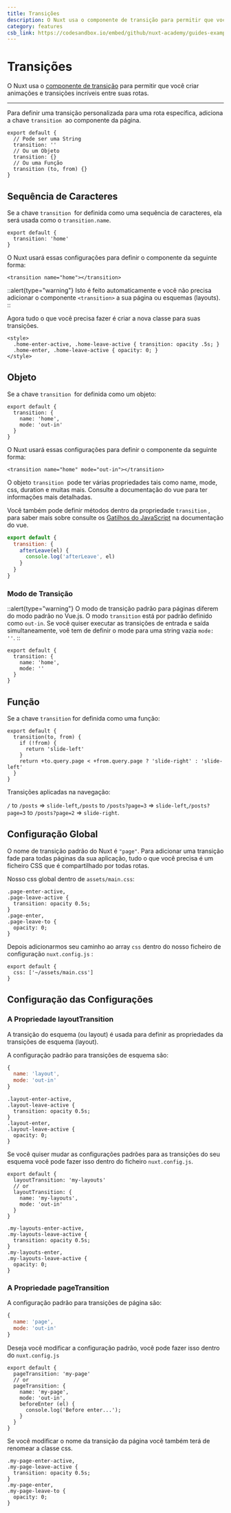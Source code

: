 ```yaml
---
title: Transições
description: O Nuxt usa o componente de transição para permitir que você criar animações e transições incríveis entre suas rotas.
category: features
csb_link: https://codesandbox.io/embed/github/nuxt-academy/guides-examples/tree/master/03_features/05_transitions?fontsize=14&hidenavigation=1&theme=dark
---
```

# Transições

O Nuxt usa o [componente de transição](http://vuejs.org/v2/guide/transitions.html#Transitioning-Single-Elements-Components) para permitir que você criar animações e transições incríveis entre suas rotas.

---

Para definir uma transição personalizada para uma rota específica, adiciona a chave `transition`  ao componente da página.

```js{}[pages/index.vue]
export default {
  // Pode ser uma String
  transition: ''
  // Ou um Objeto
  transition: {}
  // Ou uma Função
  transition (to, from) {}
}
```

## Sequência de Caracteres

Se a chave `transition`  for definida como uma sequência de caracteres, ela será usada como o `transition.name`.

```js{}[pages/index.vue]
export default {
  transition: 'home'
}
```

O Nuxt usará essas configurações para definir o componente da seguinte forma:

```html{}[pages/index.vue]
<transition name="home"></transition>
```

::alert{type="warning"}
Isto é feito automaticamente e você não precisa adicionar o componente `<transition>` a sua página ou esquemas (layouts).
::

Agora tudo o que você precisa fazer é criar a nova classe para suas transições.

```html{}[pages/index.vue]
<style>
  .home-enter-active, .home-leave-active { transition: opacity .5s; }
  .home-enter, .home-leave-active { opacity: 0; }
</style>
```

## Objeto

Se a chave `transition`  for definida como um objeto:

```js{}[pages/index.vue]
export default {
  transition: {
    name: 'home',
    mode: 'out-in'
  }
}
```

O Nuxt usará essas configurações para definir o componente da seguinte forma:

```html{}[pages/index.vue]
<transition name="home" mode="out-in"></transition>
```

O objeto `transition`  pode ter várias propriedades tais como name, mode, css, duration e muitas mais. Consulte a documentação do vue para ter informações mais detalhadas.

Você também pode definir métodos dentro da propriedade `transition` , para saber mais sobre consulte os [Gatilhos do JavaScript](https://vuejs.org/v2/guide/transitions.html#JavaScript-Hooks) na documentação do vue.

```js
export default {
  transition: {
    afterLeave(el) {
      console.log('afterLeave', el)
    }
  }
}
```

### Modo de Transição

::alert{type="warning"}
O modo de transição padrão para páginas diferem do modo padrão no Vue.js. O modo `transition` está por padrão definido como `out-in`. Se você quiser executar as transições de entrada e saída simultaneamente, voê tem de definir o mode para uma string vazia `mode: ''`.
::

```js{}[pages/index.vue]
export default {
  transition: {
    name: 'home',
    mode: ''
  }
}
```

## Função

Se a chave `transition` for definida como uma função:

```js{}[pages/index.vue]
export default {
  transition(to, from) {
    if (!from) {
      return 'slide-left'
    }
    return +to.query.page < +from.query.page ? 'slide-right' : 'slide-left'
  }
}
```

Transições aplicadas na navegação:

`/` to `/posts` => `slide-left`,`/posts` to `/posts?page=3` => `slide-left`,`/posts?page=3` to `/posts?page=2` => `slide-right`.

## Configuração Global

O nome de transição padrão do Nuxt é `"page"`. Para adicionar uma transição fade para todas páginas da sua aplicação, tudo o que você precisa é um ficheiro CSS que é compartilhado por todas rotas.

Nosso css global dentro de `assets/main.css`:

```css{}[assets/main.css]
.page-enter-active,
.page-leave-active {
  transition: opacity 0.5s;
}
.page-enter,
.page-leave-to {
  opacity: 0;
}
```

Depois adicionarmos seu caminho ao array `css` dentro do nosso ficheiro de configuração `nuxt.config.js` :

```js{}[nuxt.config.js]
export default {
  css: ['~/assets/main.css']
}
```

## Configuração das Configurações

### A Propriedade layoutTransition

A transição do esquema (ou layout) é usada para definir as propriedades da transições de esquema (layout).

A configuração padrão para transições de esquema são:

```js
{
  name: 'layout',
  mode: 'out-in'
}
```

```css{}[assets/main.css]
.layout-enter-active,
.layout-leave-active {
  transition: opacity 0.5s;
}
.layout-enter,
.layout-leave-active {
  opacity: 0;
}
```

Se você quiser mudar as configurações padrões para as transições do seu esquema você pode fazer isso dentro do ficheiro `nuxt.config.js`.

```js{}[nuxt.config.js]
export default {
  layoutTransition: 'my-layouts'
  // or
  layoutTransition: {
    name: 'my-layouts',
    mode: 'out-in'
  }
}
```

```css{}[assets/main.css]
.my-layouts-enter-active,
.my-layouts-leave-active {
  transition: opacity 0.5s;
}
.my-layouts-enter,
.my-layouts-leave-active {
  opacity: 0;
}
```

### A Propriedade pageTransition

A configuração padrão para transições de página são:

```js
{
  name: 'page',
  mode: 'out-in'
}
```

Deseja você modificar a configuração padrão, você pode fazer isso dentro do `nuxt.config.js`

```js{}[nuxt.config.js]
export default {
  pageTransition: 'my-page'
  // or
  pageTransition: {
    name: 'my-page',
    mode: 'out-in',
    beforeEnter (el) {
      console.log('Before enter...');
    }
  }
}
```

Se você modificar o nome da transição da página você também terá de renomear a classe css.

```css{}[assets/main.css]
.my-page-enter-active,
.my-page-leave-active {
  transition: opacity 0.5s;
}
.my-page-enter,
.my-page-leave-to {
  opacity: 0;
}
```
